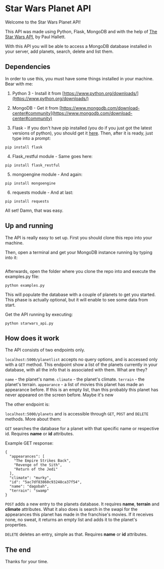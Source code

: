 # Star Wars Planet API
Welcome to the Star Wars Planet API!

This API was made using Python, Flask, MongoDB and with the help of [The Star Wars API](https://swapi.co/ "The Star Wars API"), by Paul Hallett.

With this API you will be able to access a MongoDB database installed in your server, add planets, search, delete and list them.

## Dependencies
In order to use this, you must have some things installed in your machine.  Bear with me:

1. Python 3 - Install it from [https://www.python.org/downloads/](https://www.python.org/downloads/)

2. MongoDB - Get it from [https://www.mongodb.com/download-center#community](https://www.mongodb.com/download-center#community)

3. Flask -  If you don't have pip installed (you do if you just got the latest versions of python), you should get it [here](https://pip.pypa.io/en/stable/installing/ "here"). Then, after it is ready, just type into a prompt:
```
pip install flask
```
4. Flask_restful module - Same goes here:
```
pip install flask_restful
```
5. mongoengine module - And again:
```
pip install mongoengine
```
6. requests module - And at last:
```
pip install requests
```

All set! Damn, that was easy.

## Up and running

The API is really easy to set up. First you should clone this repo into your machine.

Then, open a terminal and get your MongoDB instance running by typing into it:
```mongod
```

Afterwards, open the folder where you clone the repo into and execute the examples.py file:
```
python examples.py
```

This will populate the database with a couple of planets to get you started. This phase is actually optional, but it will enable to see some data from start.

Get the API running by executing:
```
python starwars_api.py
```
## How does it work

The API consists of two endpoints only.

`localhost:5000/planetlist` accepts no query options, and is accessed only with a `GET` method. This endpoint show a list of the planets currently in your database, with all the info that is associated with them. What are they?

`name` - the planet's name.
`climate` - the planet's climate.
`terrain` - the planet's terrain.
`appearance` - a list of movies this planet has made an appearance before. If this is an empty list, than this probably this planet has never appeared on the screen before. Maybe it's new

The other endpoint is:

`localhost:5000/planets` and is accessible through `GET`, `POST` and `DELETE` methods. More about them:

`GET` searches the database for a planet with that specific name or respective id.  Requires **name** or **id** attributes.

Example GET response:
```
{
  "appearances": [
    "The Empire Strikes Back",
    "Revenge of the Sith",
    "Return of the Jedi"
  ],
  "climate": "murky",
  "id": "5ac7df83860c93248ca37f54",
  "name": "dagobah",
  "terrain": "swamp"
}
```
`POST` adds a new entry to the planets database. It requires **name**, **terrain** and **climate** attributes. What it also does is search in the swapi for the appearances this planet has made in the franchise's movies. If it receives none, no sweat, it returns an empty list and adds it to the planet's properties.

`DELETE` deletes an entry, simple as that. Requires **name** or **id** attributes.

## The end
Thanks for your time.
